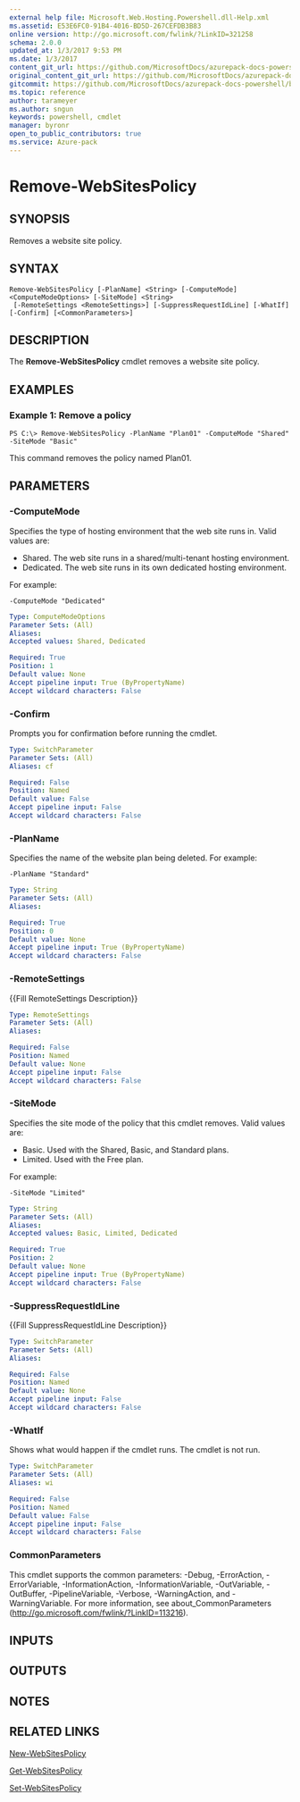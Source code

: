 ```yaml
---
external help file: Microsoft.Web.Hosting.Powershell.dll-Help.xml
ms.assetid: E53E6FC0-91B4-4016-BD5D-267CEFDB3B83
online version: http://go.microsoft.com/fwlink/?LinkID=321258
schema: 2.0.0
updated_at: 1/3/2017 9:53 PM
ms.date: 1/3/2017
content_git_url: https://github.com/MicrosoftDocs/azurepack-docs-powershell/blob/master/AzurePack-cmdlets/Websites/v1.0/Remove-WebSitesPolicy.md
original_content_git_url: https://github.com/MicrosoftDocs/azurepack-docs-powershell/blob/master/AzurePack-cmdlets/Websites/v1.0/Remove-WebSitesPolicy.md
gitcommit: https://github.com/MicrosoftDocs/azurepack-docs-powershell/blob/9b04ebf7a96dfac95b0cdb4f6ad2c39512dc39eb/AzurePack-cmdlets/Websites/v1.0/Remove-WebSitesPolicy.md
ms.topic: reference
author: tarameyer
ms.author: sngun
keywords: powershell, cmdlet
manager: byronr
open_to_public_contributors: true
ms.service: Azure-pack
---
```


# Remove-WebSitesPolicy

## SYNOPSIS
Removes a website site policy.

## SYNTAX

```
Remove-WebSitesPolicy [-PlanName] <String> [-ComputeMode] <ComputeModeOptions> [-SiteMode] <String>
 [-RemoteSettings <RemoteSettings>] [-SuppressRequestIdLine] [-WhatIf] [-Confirm] [<CommonParameters>]
```

## DESCRIPTION
The **Remove-WebSitesPolicy** cmdlet removes a website site policy.

## EXAMPLES

### Example 1: Remove a policy
```
PS C:\> Remove-WebSitesPolicy -PlanName "Plan01" -ComputeMode "Shared" -SiteMode "Basic"
```

This command removes the policy named Plan01.

## PARAMETERS

### -ComputeMode
Specifies the type of hosting environment that the web site runs in.
Valid values are:

- Shared. The web site runs in a shared/multi-tenant hosting environment. 
- Dedicated. The web site runs in its own dedicated hosting environment.

For example:

`-ComputeMode "Dedicated"`

```yaml
Type: ComputeModeOptions
Parameter Sets: (All)
Aliases: 
Accepted values: Shared, Dedicated

Required: True
Position: 1
Default value: None
Accept pipeline input: True (ByPropertyName)
Accept wildcard characters: False
```

### -Confirm
Prompts you for confirmation before running the cmdlet.

```yaml
Type: SwitchParameter
Parameter Sets: (All)
Aliases: cf

Required: False
Position: Named
Default value: False
Accept pipeline input: False
Accept wildcard characters: False
```

### -PlanName
Specifies the name of the website plan being deleted.
For example:

`-PlanName "Standard"`

```yaml
Type: String
Parameter Sets: (All)
Aliases: 

Required: True
Position: 0
Default value: None
Accept pipeline input: True (ByPropertyName)
Accept wildcard characters: False
```

### -RemoteSettings
{{Fill RemoteSettings Description}}

```yaml
Type: RemoteSettings
Parameter Sets: (All)
Aliases: 

Required: False
Position: Named
Default value: None
Accept pipeline input: False
Accept wildcard characters: False
```

### -SiteMode
Specifies the site mode of the policy that this cmdlet removes.
Valid values are:

- Basic. Used with the Shared, Basic, and Standard plans. 
- Limited. Used with the Free plan.

For example:

`-SiteMode "Limited"`

```yaml
Type: String
Parameter Sets: (All)
Aliases: 
Accepted values: Basic, Limited, Dedicated

Required: True
Position: 2
Default value: None
Accept pipeline input: True (ByPropertyName)
Accept wildcard characters: False
```

### -SuppressRequestIdLine
{{Fill SuppressRequestIdLine Description}}

```yaml
Type: SwitchParameter
Parameter Sets: (All)
Aliases: 

Required: False
Position: Named
Default value: None
Accept pipeline input: False
Accept wildcard characters: False
```

### -WhatIf
Shows what would happen if the cmdlet runs.
The cmdlet is not run.

```yaml
Type: SwitchParameter
Parameter Sets: (All)
Aliases: wi

Required: False
Position: Named
Default value: False
Accept pipeline input: False
Accept wildcard characters: False
```

### CommonParameters
This cmdlet supports the common parameters: -Debug, -ErrorAction, -ErrorVariable, -InformationAction, -InformationVariable, -OutVariable, -OutBuffer, -PipelineVariable, -Verbose, -WarningAction, and -WarningVariable. For more information, see about_CommonParameters (http://go.microsoft.com/fwlink/?LinkID=113216).

## INPUTS

## OUTPUTS

## NOTES

## RELATED LINKS

[New-WebSitesPolicy](xref:Websites/v1.0/New-WebSitesPolicy.md)

[Get-WebSitesPolicy](xref:Websites/v1.0/Get-WebSitesPolicy.md)

[Set-WebSitesPolicy](xref:Websites/v1.0/Set-WebSitesPolicy.md)


